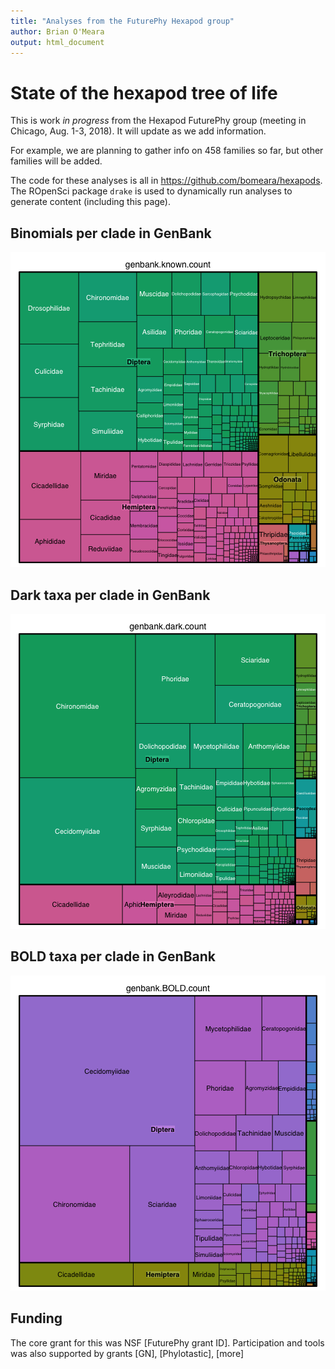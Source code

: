 ```yaml
---
title: "Analyses from the FuturePhy Hexapod group"
author: Brian O'Meara
output: html_document
---
```


# State of the hexapod tree of life

This is work *in progress* from the Hexapod FuturePhy group (meeting in Chicago, Aug. 1-3, 2018). It will update as we add information.



For example, we are planning to gather info on 458 families so far, but other families will be added.

The code for these analyses is all in https://github.com/bomeara/hexapods. The ROpenSci package `drake` is used to dynamically run analyses to generate content (including this page).


## Binomials per clade in GenBank

![plot of chunk plotgenbankknown](figure/plotgenbankknown-1.png)

## Dark taxa per clade in GenBank

![plot of chunk plotgenbankdark](figure/plotgenbankdark-1.png)

## BOLD taxa per clade in GenBank

![plot of chunk plotgenbankbold](figure/plotgenbankbold-1.png)

## Funding

The core grant for this was NSF [FuturePhy grant ID]. Participation and tools was also supported by grants [GN], [Phylotastic], [more]
